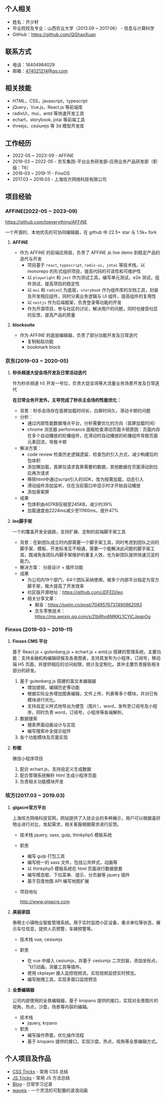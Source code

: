 ## 个人相关

- 姓名：齐少轩
- 毕业院校及专业：山西农业大学（2013.09 ~ 2017.06） - 信息与计算科学
- GitHub：https://github.com/QiShaoXuan

## 联系方式

- 电话：18404984029
- 邮箱：474021214@qq.com

## 相关技能

- HTML，CSS，javascript，typescript
- jQuery，Vue.js，React.js 等前端库
- radixUI，mui，antd 等快速开发工具
- echart，storybook, jotai 等前端工具
- threejs，cesiumjs 等 3d 模型开发库

## 工作经历

- 2022-05 ~ 2023-09 - AFFiNE
- 2019-03 ~ 2022-05 - 京东集团-平台业务研发部-应用业务产品研发部（职级：T6）
- 2019-03 ~ 2019-11 - FinxOS
- 2017.03 ~ 2019.03 - 上海垓方网络科技有限公司

## 项目经验

### AFFiNE(2022-05 ~ 2023-09)

https://github.com/toeverything/AFFiNE

一个开源的、本地优先的可协同编辑器，在 github 中 22.5+ star 与 1.5k+ fork

1. **AFFiNE** 
    
   - 作为 AFFiNE 的前端应用层，负责了 AFFiNE 从 live demo 到稳定产品的迭代与开发
     - 项目基于 `react`, `typescript`, `radix-ui`，`jotai` 等技术栈，以 monorepo 的形式组织项目，提高代码的可读性和可维护性
     - 以 `playwright` 和 `jest` 作为测试工具，编写单元测试，e2e 测试，组件测试，提高项目的稳定性
     - 以 `mui` 和 `radixUI` 为底层，`storybook` 作为组件库的文档工具，封装及开发相应组件，同时分离业务逻辑与 UI 组件，提高组件的复用性
     - 以 `nestjs` 作为后端框架，负责登录等功能的开发
     - 作为开源项目，参与社区的讨论，解决用户的问题，同时也接受社区的反馈，提高产品的质量

2. **blocksuite**
   
    - 作为 AFFiNE 的底层编辑器，负责了部分功能开发及日常迭代
      - 复制粘贴功能
      - bookmark block

### 京东(2019-03 ~ 2020-05)

1. **秒杀频道大促会场开发及日常活动迭代**

   作为秒杀频道 h5 开发一号位，负责大促会场等大流量业务场景开发及日常迭代

   **在日常业务开发外，主导完成了秒杀主会场的性能优化：**

   - 背景：秒杀会场存在首屏加载时间长，白屏时间久，滑动卡顿的问题
   - 分析：
     - 通过内部性能数据埋点平台，分析需要优化的方向（首屏加载时间）
     - chrome 浏览器 performance 面板检查滑动页面卡顿原因：页面内存在多个自动播放的轮播组件，在滑动时自动播放的轮播组件导致页面元素回流，导致卡顿
   - 解决方案：
     - code review 检查历史逻辑遗留，检查包的引入方式，减少构建后的包体积
     - 添加懒加载，首屏仅请求首屏需要的数据，其他数据在页面滑动到位后再次请求
     - 移除html中通过script引入的SDK，改为按需加载，动态引入
     - 滑动组件添加监听，仅在当前窗口中显示时才开始自动播放
     - 添加骨架屏
   - 成果
     - 包体积由407KB压缩至245KB，减少约39%
     - 加载速度由2224ms减少至11160ms，提升47%
2. **leo脚手架**

   一个的覆盖开发全链路，支持扩展、定制的前端脚手架工具

   - 背景：在新团队成立时内部需要一个脚手架工具，同时考虑到团队之间的脚手架、模板、开发标准互不相通，需要一个能解决此问题的脚手架工具，既减免各团队内脚手架维护的重复人效，也为新团队提供快速沉淀的能力。
   - 解决方案：
     分层设计 + 插件功能
   - 成果
     - 为公司内19个部门，64个团队采纳使用，被多个内部平台指定为官方脚手架，极大提高了开发效率
     - 社区版开源地址：https://github.com/JDFED/leo
     - 相关分享文章：
       - 掘金：https://juejin.cn/post/7049576737490862093
       - 京东零售技术：https://mp.weixin.qq.com/s/ZtbRho6MKKL1CYiCJpgpOg

### Finxos (2019-03 ~ 2019-11)

1. **Finxos CMS 平台**

   基于 React.js + gutenberg.js + echart.js + antd.js 搭建的管理系统，主要功能：支持金融机构编辑研报及各类图表，支持其发布为小程序，订阅号，移动端 H5 页面，并提供相应的访问权限，统计及定制化。其中主要负责报告相关部分的研发。

   1. 基于 gutenberg.js 搭建的富文本编辑器
      - 增加提纲，编辑历史等功能
      - 根据实际业务增加图表编辑，文件上传，列表等多个模块，并对已有模块进行优化。
      - 支持自定义样式地导出为便签（图片），word，发布至订阅号及小程序，同时负责 word，订阅号，小程序等各端解析。
   2. 数据搜索
      - 搜索界面动画设计与实现
      - 编写搜索补全提示组件
   3. 各个功能模块及页面实现
2. **秒图**

   微信小程序项目

   1. 配合 echart.js，支持自定义生成数据
   2. 配合管理系统解析 html 生成小程序页面
   3. 负责相关功能模块开发

### 垓方(2017.03 ~ 2019.03)

1. **gigacre官方平台**

   上海垓方网络科技官网，网站提供了入驻企业的多种展示，用户可以根据喜好物业进行对比，发起需求，相关客服根据需求进行反馈。

   - 技术栈
     jquery, sass, gulp, thinkphp5 模板系统
   - 职责
     - 编写 gulp 打包工具
     - 编写统一的 sass 文件，包括公共样式，动画等
     - 以 thinkphp5 模板系统在 html 页面进行数据嵌套
     - 编写模态框、下拉菜单、提示、分页器等 jquery 插件
     - 基于百度地图 API 编写地图扩展
   - 项目地址

     http://www.gigacre.com
2. **美丽家园**

   泰晤士小镇物业智能管理系统。用于实时监控小区设备，重点单位等状态，展示车位信息，提供人员预警，车辆预警等。

   - 技术栈
     vue, cesiumjs
   
   - 职责
     - 在 vue 中接入 cesiumjs，并基于 cesiumjs 二次封装，添加坐标点，飞行动画，测量工具等插件。
     - 使用 ckplayer 接入监控视频流，实现视频监控实时预览。
     - 编写拖拽工具，实现多窗口监控预览
3. **全景编辑器**

    公司内部使用的全景编辑器，基于 kropano 提供的接口，实现对全景图片的视角，热点，沙盘，场景等内容的编辑。

   - 技术栈
     - jquery, krpano
   - 职责
     - 编写操作界面，优化操作流程
     - 基于 kropano 提供的接口，实现沙盘，热点，视角等全景编辑方式。

## 个人项目及作品

- [CSS Tricks](https://qishaoxuan.github.io/css_tricks/) - 常用 CSS 总结
- [JS Tricks](https://qishaoxuan.github.io/js_tricks/) - 常用 JS 方法总结
- [Blog](https://qishaoxuan.github.io/blog/) - 日常学习记录
- [wavejs](https://github.com/QiShaoXuan/wavejs) - 一个灵活的可配置的波浪动画
